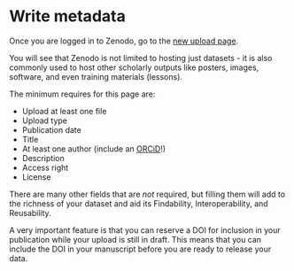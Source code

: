# Write metadata

Once you are logged in to Zenodo, go to the [new upload page](https://sandbox.zenodo.org/deposit/new).

You will see that Zenodo is not limited to hosting just datasets - it is also commonly used to host other scholarly outputs like posters, images,
software, and even training materials (lessons).

The minimum requires for this page are:
* Upload at least one file
* Upload type
* Publication date
* Title
* At least one author (include an [ORCiD](https://orcid.org/)!)
* Description
* Access right
* License

There are many other fields that are *not* required, but filling them will add to the richness of your dataset and aid its Findability,
Interoperability, and Reusability.

A very important feature is that you can reserve a DOI for inclusion in your publication while your upload is still in draft. This means that you
can include the DOI in your manuscript before you are ready to release your data.